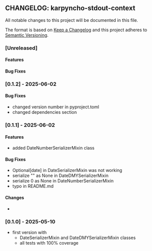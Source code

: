 ## CHANGELOG: karpyncho-stdout-context

All notable changes to this project will be documented in this file.

The format is based on [Keep a Changelog](http://keepachangelog.com/en/1.0.0/)
and this project adheres to [Semantic Versioning](http://semver.org/spec/v2.0.0.html).

### [Unreleased]

#### Features

#### Bug Fixes

### [0.1.2] - 2025-06-02

#### Bug Fixes
 + changed version number in pyproject.toml
 + changed dependencies section

### [0.1.1] - 2025-06-02

#### Features
 + added DateNumberSerializerMixin class

#### Bug Fixes
 + Optional[date] in DateSerializerMixin was not working
 + serialize "" as None in DateDMYSerializerMixin
 + serialize 0 as None in DateNumberSerializerMixin
 + typo in README.md

#### Changes
 + 

### [0.1.0] - 2025-05-10

* first version with
  + DateSerializerMixin and DateDMYSerializerMixin classes
  + all tests with 100% coverage

